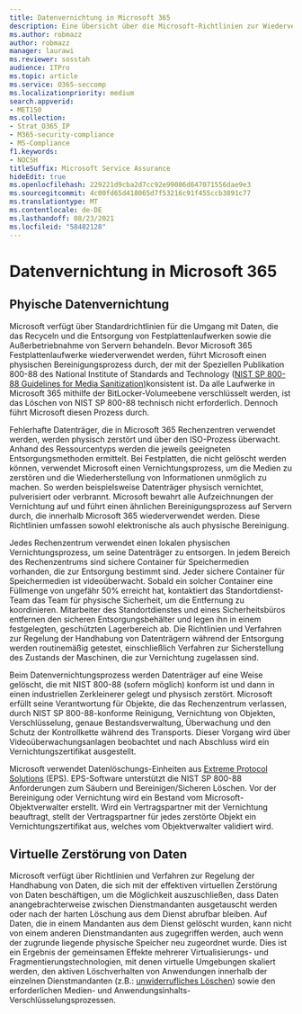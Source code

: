 ```yaml
---
title: Datenvernichtung in Microsoft 365
description: Eine Übersicht über die Microsoft-Richtlinien zur Wiederverwendung, Entsorgung oder Vernichtung Microsoft 365 Datenträgerlaufwerke und -server im Rechenzentrum.
ms.author: robmazz
author: robmazz
manager: laurawi
ms.reviewer: sosstah
audience: ITPro
ms.topic: article
ms.service: O365-seccomp
ms.localizationpriority: medium
search.appverid:
- MET150
ms.collection:
- Strat_O365_IP
- M365-security-compliance
- MS-Compliance
f1.keywords:
- NOCSH
titleSuffix: Microsoft Service Assurance
hideEdit: true
ms.openlocfilehash: 229221d9cba2d7cc92e99086d647071556dae9e3
ms.sourcegitcommit: 4c00fd65d418065d7f53216c91f455ccb3891c77
ms.translationtype: MT
ms.contentlocale: de-DE
ms.lasthandoff: 08/23/2021
ms.locfileid: "58482128"
---
```

# <a name="data-destruction-in-microsoft-365"></a>Datenvernichtung in Microsoft 365

## <a name="physical-data-destruction"></a>Phyische Datenvernichtung

Microsoft verfügt über Standardrichtlinien für die Umgang mit Daten, die das Recyceln und die Entsorgung von Festplattenlaufwerken sowie die Außerbetriebnahme von Servern behandeln. Bevor Microsoft 365 Festplattenlaufwerke wiederverwendet werden, führt Microsoft einen physischen Bereinigungsprozess durch, der mit der Speziellen Publikation 800-88 des National Institute of Standards and Technology ([NIST SP 800-88 Guidelines for Media Sanitization)](https://nvlpubs.nist.gov/nistpubs/SpecialPublications/NIST.SP.800-88r1.pdf)konsistent ist. Da alle Laufwerke in Microsoft 365 mithilfe der BitLocker-Volumeebene verschlüsselt werden, ist das Löschen von NIST SP 800-88 technisch nicht erforderlich. Dennoch führt Microsoft diesen Prozess durch.

Fehlerhafte Datenträger, die in Microsoft 365 Rechenzentren verwendet werden, werden physisch zerstört und über den ISO-Prozess überwacht. Anhand des Ressourcentyps werden die jeweils geeigneten Entsorgungsmethoden ermittelt. Bei Festplatten, die nicht gelöscht werden können, verwendet Microsoft einen Vernichtungsprozess, um die Medien zu zerstören und die Wiederherstellung von Informationen unmöglich zu machen. So werden beispielsweise Datenträger physisch vernichtet, pulverisiert oder verbrannt. Microsoft bewahrt alle Aufzeichnungen der Vernichtung auf und führt einen ähnlichen Bereinigungsprozess auf Servern durch, die innerhalb Microsoft 365 wiederverwendet werden. Diese Richtlinien umfassen sowohl elektronische als auch physische Bereinigung.

Jedes Rechenzentrum verwendet einen lokalen physischen Vernichtungsprozess, um seine Datenträger zu entsorgen. In jedem Bereich des Rechenzentrums sind sichere Container für Speichermedien vorhanden, die zur Entsorgung bestimmt sind. Jeder sichere Container für Speichermedien ist videoüberwacht. Sobald ein solcher Container eine Füllmenge von ungefähr 50% erreicht hat, kontaktiert das Standortdienst-Team das Team für physische Sicherheit, um die Entfernung zu koordinieren. Mitarbeiter des Standortdienstes und eines Sicherheitsbüros entfernen den sicheren Entsorgungsbehälter und legen ihn in einem festgelegten, geschützten Lagerbereich ab. Die Richtlinien und Verfahren zur Regelung der Handhabung von Datenträgern während der Entsorgung werden routinemäßig getestet, einschließlich Verfahren zur Sicherstellung des Zustands der Maschinen, die zur Vernichtung zugelassen sind.

Beim Datenvernichtungsprozess werden Datenträger auf eine Weise gelöscht, die mit NIST 800-88 (sofern möglich) konform ist und dann in einen industriellen Zerkleinerer gelegt und physisch zerstört. Microsoft erfüllt seine Verantwortung für Objekte, die das Rechenzentrum verlassen, durch NIST SP 800-88-konforme Reinigung, Vernichtung von Objekten, Verschlüsselung, genaue Bestandsverwaltung, Überwachung und den Schutz der Kontrollkette während des Transports. Dieser Vorgang wird über Videoüberwachungsanlagen beobachtet und nach Abschluss wird ein Vernichtungszertifikat ausgestellt.

Microsoft verwendet Datenlöschungs-Einheiten aus [Extreme Protocol Solutions](https://www.enterprisedataerasure.com/) (EPS). EPS-Software unterstützt die NIST SP 800-88 Anforderungen zum Säubern und Bereinigen/Sicheren Löschen. Vor der Bereinigung oder Vernichtung wird ein Bestand vom Microsoft-Objektverwalter erstellt. Wird ein Vertragspartner mit der Vernichtung beauftragt, stellt der Vertragspartner für jedes zerstörte Objekt ein Vernichtungszertifikat aus, welches vom Objektverwalter validiert wird.

## <a name="virtual-data-destruction"></a>Virtuelle Zerstörung von Daten

Microsoft verfügt über Richtlinien und Verfahren zur Regelung der Handhabung von Daten, die sich mit der effektiven virtuellen Zerstörung von Daten beschäftigen, um die Möglichkeit auszuschließen, dass Daten anangebrachterweise zwischen Dienstmandanten ausgetauscht werden oder nach der harten Löschung aus dem Dienst abrufbar bleiben. Auf Daten, die in einem Mandanten aus dem Dienst gelöscht wurden, kann nicht von einem anderen Dienstmandanten aus zugegriffen werden, auch wenn der zugrunde liegende physische Speicher neu zugeordnet wurde. Dies ist ein Ergebnis der gemeinsamen Effekte mehrerer Virtualisierungs- und Fragmentierungstechnologien, mit denen virtuelle Umgebungen skaliert werden, den aktiven Löschverhalten von Anwendungen innerhalb der einzelnen Dienstmandanten (z.B.: [unwiderrufliches Löschen](/office365/securitycompliance/office-365-exchange-online-data-deletion#page-zeroing)) sowie den erforderlichen Medien- und Anwendungsinhalts-Verschlüsselungsprozessen.